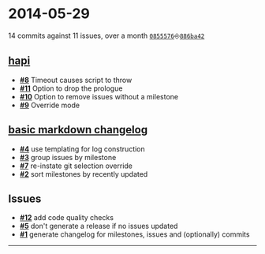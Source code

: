 # 2014-05-29
14 commits against 11 issues, over a month [`0855576`](https://github.com/creativelive/mdchangelog/commit/0855576)⎆[`886ba42`](https://github.com/creativelive/mdchangelog/commit/886ba42)

## [**hapi**](https://github.com/creativelive/mdchangelog/issues?milestone=2&state=open)
- [**#8**](https://github.com/creativelive/mdchangelog/issues/8) Timeout causes script to throw
- [**#11**](https://github.com/creativelive/mdchangelog/issues/11) Option to drop the prologue
- [**#10**](https://github.com/creativelive/mdchangelog/issues/10) Option to remove issues without a milestone
- [**#9**](https://github.com/creativelive/mdchangelog/issues/9) Override mode

## [**basic markdown changelog**](https://github.com/creativelive/mdchangelog/issues?milestone=1&state=open)
- [**#4**](https://github.com/creativelive/mdchangelog/issues/4) use templating for log construction
- [**#3**](https://github.com/creativelive/mdchangelog/issues/3) group issues by milestone
- [**#7**](https://github.com/creativelive/mdchangelog/issues/7) re-instate git selection override
- [**#2**](https://github.com/creativelive/mdchangelog/issues/2) sort milestones by recently updated


## Issues
- [**#12**](https://github.com/creativelive/mdchangelog/issues/12) add code quality checks
- [**#5**](https://github.com/creativelive/mdchangelog/issues/5) don&#39;t generate a release if no issues updated
- [**#1**](https://github.com/creativelive/mdchangelog/issues/1) generate changelog for milestones, issues and (optionally) commits

---
